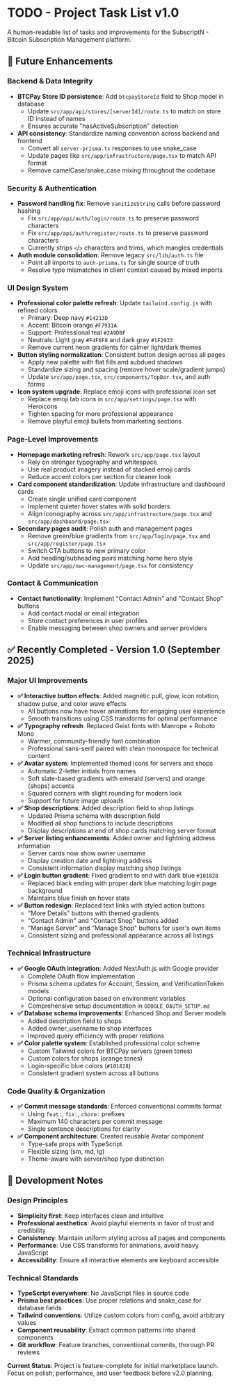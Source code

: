 # TODO - Project Task List v1.0

A human-readable list of tasks and improvements for the SubscriptN - Bitcoin Subscription Management platform.

## 🎯 Future Enhancements

### Backend & Data Integrity
- **BTCPay Store ID persistence**: Add `btcpayStoreId` field to Shop model in database
  - Update `src/app/api/stores/[serverId]/route.ts` to match on store ID instead of names
  - Ensures accurate "hasActiveSubscription" detection
- **API consistency**: Standardize naming convention across backend and frontend
  - Convert all `server-prisma.ts` responses to use snake_case
  - Update pages like `src/app/infrastructure/page.tsx` to match API format
  - Remove camelCase/snake_case mixing throughout the codebase

### Security & Authentication
- **Password handling fix**: Remove `sanitizeString` calls before password hashing
  - Fix `src/app/api/auth/login/route.ts` to preserve password characters
  - Fix `src/app/api/auth/register/route.ts` to preserve password characters
  - Currently strips `<`/`>` characters and trims, which mangles credentials
- **Auth module consolidation**: Remove legacy `src/lib/auth.ts` file
  - Point all imports to `auth-prisma.ts` for single source of truth
  - Resolve type mismatches in client context caused by mixed imports

### UI Design System
- **Professional color palette refresh**: Update `tailwind.config.js` with refined colors
  - Primary: Deep navy `#14213D`
  - Accent: Bitcoin orange `#F7931A`
  - Support: Professional teal `#2A9D8F`
  - Neutrals: Light gray `#F4F6F8` and dark gray `#1F2933`
  - Remove current neon gradients for calmer light/dark themes
- **Button styling normalization**: Consistent button design across all pages
  - Apply new palette with flat fills and subdued shadows
  - Standardize sizing and spacing (remove hover scale/gradient jumps)
  - Update `src/app/page.tsx`, `src/components/TopBar.tsx`, and auth forms
- **Icon system upgrade**: Replace emoji icons with professional icon set
  - Replace emoji tab icons in `src/app/settings/page.tsx` with Heroicons
  - Tighten spacing for more professional appearance
  - Remove playful emoji bullets from marketing sections

### Page-Level Improvements
- **Homepage marketing refresh**: Rework `src/app/page.tsx` layout
  - Rely on stronger typography and whitespace
  - Use real product imagery instead of stacked emoji cards
  - Reduce accent colors per section for cleaner look
- **Card component standardization**: Update infrastructure and dashboard cards
  - Create single unified card component
  - Implement quieter hover states with solid borders
  - Align iconography across `src/app/infrastructure/page.tsx` and `src/app/dashboard/page.tsx`
- **Secondary pages audit**: Polish auth and management pages
  - Remove green/blue gradients from `src/app/login/page.tsx` and `src/app/register/page.tsx`
  - Switch CTA buttons to new primary color
  - Add heading/subheading pairs matching home hero style
  - Update `src/app/nwc-management/page.tsx` for consistency

### Contact & Communication
- **Contact functionality**: Implement "Contact Admin" and "Contact Shop" buttons
  - Add contact modal or email integration
  - Store contact preferences in user profiles
  - Enable messaging between shop owners and server providers

## ✅ Recently Completed - Version 1.0 (September 2025)

### Major UI Improvements
- **✅ Interactive button effects**: Added magnetic pull, glow, icon rotation, shadow pulse, and color wave effects
  - All buttons now have hover animations for engaging user experience
  - Smooth transitions using CSS transforms for optimal performance
- **✅ Typography refresh**: Replaced Geist fonts with Manrope + Roboto Mono
  - Warmer, community-friendly font combination
  - Professional sans-serif paired with clean monospace for technical content
- **✅ Avatar system**: Implemented themed icons for servers and shops
  - Automatic 2-letter initials from names
  - Soft slate-based gradients with emerald (servers) and orange (shops) accents
  - Squared corners with slight rounding for modern look
  - Support for future image uploads
- **✅ Shop descriptions**: Added description field to shop listings
  - Updated Prisma schema with description field
  - Modified all shop functions to include descriptions
  - Display descriptions at end of shop cards matching server format
- **✅ Server listing enhancements**: Added owner and lightning address information
  - Server cards now show owner username
  - Display creation date and lightning address
  - Consistent information display matching shop listings
- **✅ Login button gradient**: Fixed gradient to end with dark blue `#101828`
  - Replaced black ending with proper dark blue matching login page background
  - Maintains blue finish on hover state
- **✅ Button redesign**: Replaced text links with styled action buttons
  - "More Details" buttons with themed gradients
  - "Contact Admin" and "Contact Shop" buttons added
  - "Manage Server" and "Manage Shop" buttons for user's own items
  - Consistent sizing and professional appearance across all listings

### Technical Infrastructure
- **✅ Google OAuth integration**: Added NextAuth.js with Google provider
  - Complete OAuth flow implementation
  - Prisma schema updates for Account, Session, and VerificationToken models
  - Optional configuration based on environment variables
  - Comprehensive setup documentation in `GOOGLE_OAUTH_SETUP.md`
- **✅ Database schema improvements**: Enhanced Shop and Server models
  - Added description field to shops
  - Added owner_username to shop interfaces
  - Improved query efficiency with proper relations
- **✅ Color palette system**: Established professional color scheme
  - Custom Tailwind colors for BTCPay servers (green tones)
  - Custom colors for shops (orange tones)  
  - Login-specific blue colors (`#101828`)
  - Consistent gradient system across all buttons

### Code Quality & Organization
- **✅ Commit message standards**: Enforced conventional commits format
  - Using `feat:`, `fix:`, `chore:` prefixes
  - Maximum 140 characters per commit message
  - Single sentence descriptions for clarity
- **✅ Component architecture**: Created reusable Avatar component
  - Type-safe props with TypeScript
  - Flexible sizing (sm, md, lg)
  - Theme-aware with server/shop type distinction

## 📝 Development Notes

### Design Principles
- **Simplicity first**: Keep interfaces clean and intuitive
- **Professional aesthetics**: Avoid playful elements in favor of trust and credibility
- **Consistency**: Maintain uniform styling across all pages and components
- **Performance**: Use CSS transforms for animations, avoid heavy JavaScript
- **Accessibility**: Ensure all interactive elements are keyboard accessible

### Technical Standards
- **TypeScript everywhere**: No JavaScript files in source code
- **Prisma best practices**: Use proper relations and snake_case for database fields
- **Tailwind conventions**: Utilize custom colors from config, avoid arbitrary values
- **Component reusability**: Extract common patterns into shared components
- **Git workflow**: Feature branches, conventional commits, thorough PR reviews

**Current Status**: Project is feature-complete for initial marketplace launch. Focus on polish, performance, and user feedback before v2.0 planning.
